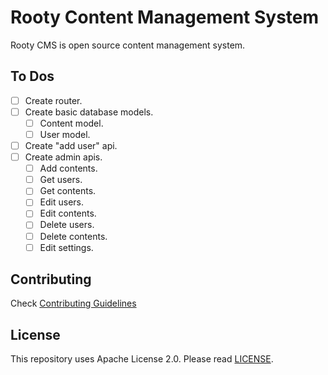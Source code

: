 # Rooty Content Management System
Rooty CMS is open source content management system.

## To Dos
- [ ] Create router.
- [ ] Create basic database models.
  - [ ] Content model.
  - [ ] User model.
- [ ] Create "add user" api.
- [ ] Create admin apis.
  - [ ] Add contents.
  - [ ] Get users.
  - [ ] Get contents.
  - [ ] Edit users.
  - [ ] Edit contents.
  - [ ] Delete users.
  - [ ] Delete contents.
  - [ ] Edit settings.

## Contributing
Check [Contributing Guidelines](https://github.com/rootysoftware/rooty-cms/blob/main/CONTRIBUTING.md)

## License
This repository uses Apache License 2.0. Please read [LICENSE](https://github.com/rootysoftware/rooty-cms/blob/main/LICENSE).